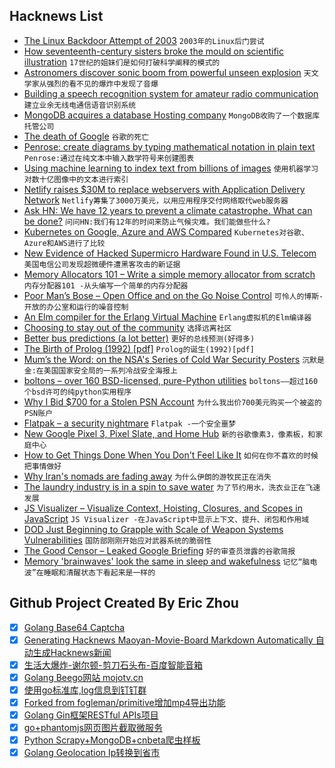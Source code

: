## Hacknews List


- [The Linux Backdoor Attempt of 2003](https://freedom-to-tinker.com/2013/10/09/the-linux-backdoor-attempt-of-2003/)  `2003年的Linux后门尝试`
- [How seventeenth-century sisters broke the mould on scientific illustration](https://www.nature.com/articles/d41586-018-06944-7)  `17世纪的姐妹们是如何打破科学阐释的模式的`
- [Astronomers discover sonic boom from powerful unseen explosion](https://www.sciencedaily.com/releases/2018/10/181004131831.htm)  `天文学家从强烈的看不见的爆炸中发现了音爆`
- [Building a speech recognition system for amateur radio communication](https://towardsdatascience.com/make-amateur-radio-cool-again-said-mr-artificial-intelligence-36cb32978fb2?gi=c0da39b2ee89)  `建立业余无线电通信语音识别系统`
- [MongoDB acquires a database Hosting company](https://blog.mlab.com/2018/10/mlab-is-becoming-a-part-of-mongodb-inc/)  `MongoDB收购了一个数据库托管公司`
- [The death of Google](https://lauren.vortex.com/2018/10/08/the-death-of-google)  `谷歌的死亡`
- [Penrose: create diagrams by typing mathematical notation in plain text](http://penrose.ink/)  `Penrose:通过在纯文本中输入数学符号来创建图表`
- [Using machine learning to index text from billions of images](https://blogs.dropbox.com/tech/2018/10/using-machine-learning-to-index-text-from-billions-of-images/)  `使用机器学习对数十亿图像中的文本进行索引`
- [Netlify raises $30M to replace webservers with Application Delivery Network](https://www.netlify.com/blog/2018/10/09/netlify-raises-30m-to-replace-webservers-with-a-global-application-delivery-network/)  `Netlify筹集了3000万美元，以用应用程序交付网络取代web服务器`
- [Ask HN: We have 12 years to prevent a climate catastrophe. What can be done?](item?id=18181503)  `问问HN:我们有12年的时间来防止气候灾难。我们能做些什么?`
- [Kubernetes on Google, Azure and AWS Compared](https://kubedex.com/google-gke-vs-microsoft-aks-vs-amazon-eks/)  `Kubernetes对谷歌、Azure和AWS进行了比较`
- [New Evidence of Hacked Supermicro Hardware Found in U.S. Telecom](https://www.bloomberg.com/news/articles/2018-10-09/new-evidence-of-hacked-supermicro-hardware-found-in-u-s-telecom)  `美国电信公司发现超微硬件遭黑客攻击的新证据`
- [Memory Allocators 101 – Write a simple memory allocator from scratch](https://arjunsreedharan.org/post/148675821737/memory-allocators-101)  `内存分配器101 -从头编写一个简单的内存分配器`
- [Poor Man’s Bose – Open Office and on the Go Noise Control](http://e1z.ca/code/clog/?p=225)  `可怜人的博斯-开放的办公室和运行的噪音控制`
- [An Elm compiler for the Erlang Virtual Machine](https://kofi.sexy/blog/elm-beam)  `Erlang虚拟机的Elm编译器`
- [Choosing to stay out of the community](http://rachelbythebay.com/w/2018/10/09/moat/)  `选择远离社区`
- [Better bus predictions (a lot better)](https://medium.com/mbta-tech/better-bus-predictions-a-lot-better-64169f1edeee)  `更好的总线预测(好得多)`
- [The Birth of Prolog (1992) [pdf]](https://web.stanford.edu/class/linguist289/p37-colmerauer.pdf)  `Prolog的诞生(1992)[pdf]`
- [Mum’s the Word: on the NSA&#39;s Series of Cold War Security Posters](https://www.bunkhistory.org/resources/3220?related=2223&amp;relationship_name=CORE%20IDEA)  `沉默是金:在美国国家安全局的一系列冷战安全海报上`
- [boltons – over 160 BSD-licensed, pure-Python utilities](https://github.com/mahmoud/boltons)  `boltons——超过160个bsd许可的纯python实用程序`
- [Why I Bid $700 for a Stolen PSN Account](https://waypoint.vice.com/en_us/article/43ebpd/the-long-weird-story-explaining-why-i-bid-dollar700-for-a-stolen-psn-account)  `为什么我出价700美元购买一个被盗的PSN账户`
- [Flatpak – a security nightmare](http://flatkill.org/)  `Flatpak -一个安全噩梦`
- [New Google Pixel 3, Pixel Slate, and Home Hub](https://www.blog.google/products/hardware/made-by-google-family-2018/)  `新的谷歌像素3，像素板，和家庭中心`
- [How to Get Things Done When You Don&#39;t Feel Like It](https://queue.acm.org/detail.cfm?id=3280677)  `如何在你不喜欢的时候把事情做好`
- [Why Iran&#39;s nomads are fading away](https://www.nationalgeographic.com/magazine/2018/10/iran-nomad-tribes-fading-away/?cmpid=org=ngp::mc=social::src=twitter::cmp=editorial::add=twt20181009culture-newngmirannomads::rid=&amp;sf199600032=1)  `为什么伊朗的游牧民正在消失`
- [The laundry industry is in a spin to save water](https://www.bbc.co.uk/news/business-45711230)  `为了节约用水，洗衣业正在飞速发展`
- [JS Visualizer – Visualize Context, Hoisting, Closures, and Scopes in JavaScript](https://javascriptvisualizer.com/)  `JS Visualizer -在JavaScript中显示上下文、提升、闭包和作用域`
- [DOD Just Beginning to Grapple with Scale of Weapon Systems Vulnerabilities](https://www.gao.gov/mobile/products/GAO-19-128)  `国防部刚刚开始应对武器系统的脆弱性`
- [The Good Censor – Leaked Google Briefing](https://www.scribd.com/document/390521673/The-Good-Censor-GOOGLE-LEAK)  `好的审查员泄露的谷歌简报`
- [Memory &#39;brainwaves&#39; look the same in sleep and wakefulness](https://medicalxpress.com/news/2018-10-memory-brainwaves.html)  `记忆“脑电波”在睡眠和清醒状态下看起来是一样的`

## Github Project Created By Eric Zhou

- [x] [Golang Base64 Captcha](https://github.com/mojocn/base64Captcha)
- [x] [Generating Hacknews Maoyan-Movie-Board Markdown Automatically 自动生成Hacknews新闻](https://github.com/dejavuzhou/md-genie)
- [x] [生活大爆炸-谢尔顿-剪刀石头布-百度智能音箱](https://github.com/mojocn/dueros-bang-game)
- [x] [Golang Beego网站 mojotv.cn](https://github.com/mojocn/www.mojotv.cn)
- [x] [使用go标准库,log信息到钉钉群](https://github.com/mojocn/dooger)
- [x] [Forked from fogleman/primitive增加mp4导出功能](https://github.com/mojocn/primitive)
- [x] [Golang Gin框架RESTful APIs项目](https://github.com/JJJJJJJerk/ezier-golang-web-api-framework)
- [x] [go+phantomjs网页图片截取微服务](https://github.com/mojocn/screen_shot)
- [x] [Python Scrapy+MongoDB+cnbeta爬虫样板](https://github.com/mojocn/scrapy_mongodb_boilerplate_cnbeta)
- [x] [Golang Geolocation Ip转换到省市](https://github.com/mojocn/ip2location)